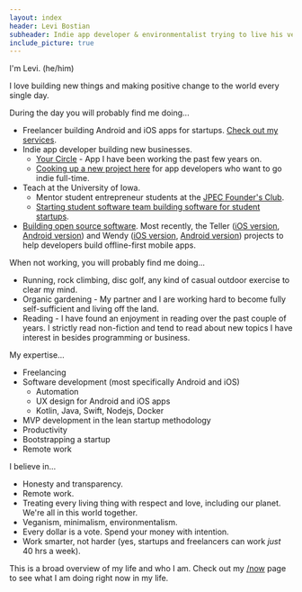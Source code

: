 ```yaml
---
layout: index
header: Levi Bostian
subheader: Indie app developer & environmentalist trying to live his version of the American Dream.
include_picture: true
---
```


I'm Levi. (he/him)

I love building new things and making positive change to the world every single day. 

During the day you will probably find me doing... 

* Freelancer building Android and iOS apps for startups. [Check out my services](https://curiosityio.com/).
* Indie app developer building new businesses.
  * [Your Circle](https://findyourcircle.co/) - App I have been working the past few years on. 
  * [Cooking up a new project here](https://levimakesapps.com/) for app developers who want to go indie full-time. 
* Teach at the University of Iowa.
  * Mentor student entrepreneur students at the [JPEC Founder's Club](https://www.iowajpec.org/foundersclub). 
  * [Starting student software team building software for student startups](https://levibostian.com/blog/starting-new-software-team-for-students/). 
* [Building open source software](https://github.com/levibostian/). Most recently, the Teller ([iOS version](https://github.com/levibostian/Teller-iOS), [Android version](https://github.com/levibostian/Teller-Android)) and Wendy ([iOS version](https://github.com/levibostian/Wendy-iOS), [Android version](https://github.com/levibostian/Wendy-Android)) projects to help developers build offline-first mobile apps. 

When not working, you will probably find me doing...

* Running, rock climbing, disc golf, any kind of casual outdoor exercise to clear my mind. 
* Organic gardening - My partner and I are working hard to become fully self-sufficient and living off the land. 
* Reading - I have found an enjoyment in reading over the past couple of years. I strictly read non-fiction and tend to read about new topics I have interest in besides programming or business. 

My expertise...

* Freelancing 
* Software development (most specifically Android and iOS)
  * Automation
  * UX design for Android and iOS apps 
  * Kotlin, Java, Swift, Nodejs, Docker
* MVP development in the lean startup methodology 
* Productivity 
* Bootstrapping a startup 
* Remote work 

I believe in...

* Honesty and transparency. 
* Remote work. 
* Treating every living thing with respect and love, including our planet. We're all in this world together. 
* Veganism, minimalism, environmentalism.
* Every dollar is a vote. Spend your money with intention. 
* Work smarter, not harder (yes, startups and freelancers can work *just* 40 hrs a week). 

This is a broad overview of my life and who I am. Check out my [/now](/now.html) page to see what I am doing right now in my life. 
